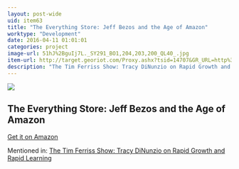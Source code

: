 ```yaml
---
layout: post-wide
uid: item63
title: "The Everything Store: Jeff Bezos and the Age of Amazon"
worktype: "Development"
date: 2016-04-11 01:01:01
categories: project
image-url: 51hJ%2BguIj7L._SY291_BO1,204,203,200_QL40_.jpg
item-url: http://target.georiot.com/Proxy.ashx?tsid=14707&GR_URL=http%3A%2F%2Fwww.amazon.com%2FEverything-Store-Jeff-Bezos-Amazon%2Fdp%2F0316219282%2F
description: "The Tim Ferriss Show: Tracy DiNunzio on Rapid Growth and Rapid Learning"
---
```

<a href="http://target.georiot.com/Proxy.ashx?tsid=14707&GR_URL=http%3A%2F%2Fwww.amazon.com%2FEverything-Store-Jeff-Bezos-Amazon%2Fdp%2F0316219282%2F" target="blank"><img src="../../../../img/thumbs/51hJ%2BguIj7L._SY291_BO1,204,203,200_QL40_.jpg" class="prod-img"></a>
<h2>The Everything Store: Jeff Bezos and the Age of Amazon</h2>
<p><a href="http://target.georiot.com/Proxy.ashx?tsid=14707&GR_URL=http%3A%2F%2Fwww.amazon.com%2FEverything-Store-Jeff-Bezos-Amazon%2Fdp%2F0316219282%2F" target="blank">Get it on Amazon</a><p>
<p>Mentioned in: <a href="http://fourhourworkweek.com/2014/09/30/the-tim-ferriss-show-tracy-dinunzio-on-rapid-growth-and-rapid-learning/comment-page-2/" target="blank">The Tim Ferriss Show: Tracy DiNunzio on Rapid Growth and Rapid Learning</a></p>
